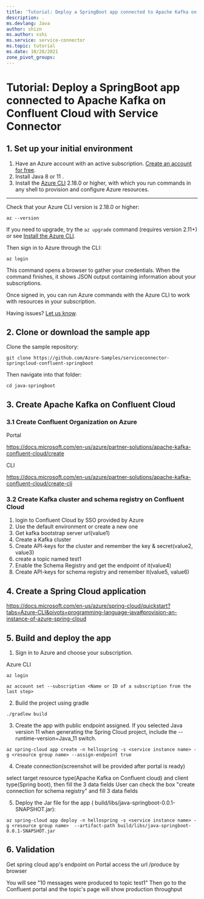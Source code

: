 ```yaml
---
title: 'Tutorial: Deploy a SpringBoot app connected to Apache Kafka on Confluent Cloud with Service Connector'
description: .
ms.devlang: Java
author: shizn
ms.author: xshi
ms.service: service-connector
ms.topic: tutorial
ms.date: 10/28/2021
zone_pivot_groups: 
---
```

# Tutorial: Deploy a SpringBoot app connected to Apache Kafka on Confluent Cloud with Service Connector

## 1. Set up your initial environment

1. Have an Azure account with an active subscription. [Create an account for free](https://azure.microsoft.com/free/?ref=microsoft.com&utm_source=microsoft.com&utm_medium=docs&utm_campaign=visualstudio).
2. Install Java 8 or 11 </a>.
3. Install the <a href="/cli/azure/install-azure-cli" target="_blank">Azure CLI</a> 2.18.0 or higher, with which you run commands in any shell to provision and configure Azure resources.

---

Check that your Azure CLI version is 2.18.0 or higher:

```azurecli
az --version
```

If you need to upgrade, try the `az upgrade` command (requires version 2.11+) or see <a href="/cli/azure/install-azure-cli" target="_blank">Install the Azure CLI</a>.

Then sign in to Azure through the CLI:

```azurecli
az login
```

This command opens a browser to gather your credentials. When the command finishes, it shows JSON output containing information about your subscriptions.

Once signed in, you can run Azure commands with the Azure CLI to work with resources in your subscription.

Having issues? [Let us know](https://aka.ms/DjangoCLITutorialHelp).

## 2. Clone or download the sample app


Clone the sample repository:

```terminal
git clone https://github.com/Azure-Samples/serviceconnector-springcloud-confluent-springboot
```

Then navigate into that folder:

```terminal
cd java-springboot
```

## 3. Create Apache Kafka on Confluent Cloud

### 3.1 Create Confluent Organization on Azure

Portal

https://docs.microsoft.com/en-us/azure/partner-solutions/apache-kafka-confluent-cloud/create

CLI

https://docs.microsoft.com/en-us/azure/partner-solutions/apache-kafka-confluent-cloud/create-cli

### 3.2 Create Kafka cluster and schema registry on Confluent Cloud
1. login to Confluent Cloud by SSO provided by Azure
2. Use the default environment or create a new one
3. Get kafka bootstrap server url(value1)
4. Create a Kafka cluster
5. Create API-keys for the cluster and remember the key & secret(value2, value3)
6. create a topic named test1
7. Enable the Schema Registry and get the endpoint of it(value4)
8. Create API-keys for schema registry and remember it(value5, value6)

## 4. Create a Spring Cloud application

https://docs.microsoft.com/en-us/azure/spring-cloud/quickstart?tabs=Azure-CLI&pivots=programming-language-java#provision-an-instance-of-azure-spring-cloud

## 5. Build and deploy the app

1. Sign in to Azure and choose your subscription.

Azure CLI

```
az login

az account set --subscription <Name or ID of a subscription from the last step>
```


2. Build the project using gradle

```
./gradlew build
```

3. Create the app with public endpoint assigned. If you selected Java version 11 when generating the Spring Cloud project, include the --runtime-version=Java_11 switch.

```
az spring-cloud app create -n hellospring -s <service instance name> -g <resource group name> --assign-endpoint true
```


4. Create connection(screenshot will be provided after portal is ready)

select target resource type(Apache Kafka on Confluent cloud) and client type(Spring boot), then fill the 3 data fields
User can check the box "create connection for schema registry" and fill 3 data fields


5. Deploy the Jar file for the app ( build/libs/java-springboot-0.0.1-SNAPSHOT.jar):

```
az spring-cloud app deploy -n hellospring -s <service instance name> -g <resource group name>  --artifact-path build/libs/java-springboot-0.0.1-SNAPSHOT.jar
```


## 6. Validation
Get spring cloud app's endpoint on Portal
access the url <app endpoint>/produce by browser

You will see "10 messages were produced to topic test1"
Then go to the Confluent portal and the topic's page will show production throughput
